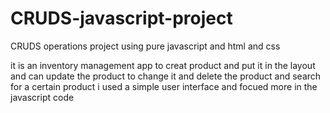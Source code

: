 # CRUDS-javascript-project
CRUDS operations project using pure javascript and html and css

it is an inventory management app to creat product and put it in the layout and can update the product to change it and delete the product and search for a certain product
i used a simple user interface and focued more in the javascript code
